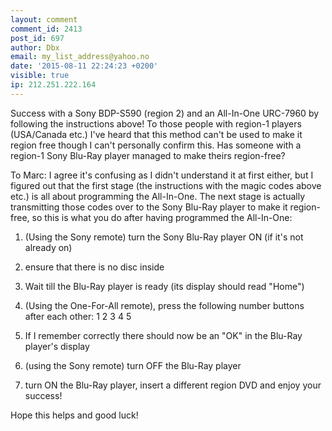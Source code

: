 ```yaml
---
layout: comment
comment_id: 2413
post_id: 697
author: Dbx
email: my_list_address@yahoo.no
date: '2015-08-11 22:24:23 +0200'
visible: true
ip: 212.251.222.164
---
```

Success with a Sony BDP-S590 (region 2) and an All-In-One URC-7960 by following the instructions above! 
To those people with region-1 players (USA/Canada etc.) I've heard that this method can't be used to make it region free though I can't personally confirm this. Has someone with a region-1 Sony Blu-Ray player managed to make theirs region-free?


To Marc:
I agree it's confusing as I didn't understand it at first either, but I figured out that the first stage (the instructions with the magic codes above etc.) is all about programming the All-In-One. The next stage is actually transmitting those codes over to the Sony Blu-Ray player to make it region-free, so this is what you do after having programmed the All-In-One:

1) (Using the Sony remote) turn the Sony Blu-Ray player ON (if it's not already on)

2) ensure that there is no disc inside

3) Wait till the Blu-Ray player is ready (its display should read "Home")

4) (Using the One-For-All remote), press the following number buttons after each other: 1 2 3 4 5  

5) If I remember correctly there should now be an "OK" in the Blu-Ray player's display

6) (using the Sony remote) turn OFF the Blu-Ray player

4) turn ON the Blu-Ray player, insert a different region DVD and enjoy your success!

Hope this helps and good luck!
